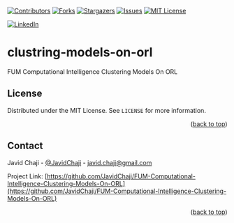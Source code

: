 <a name="readme-top"></a>


[![Contributors][contributors-shield]][contributors-url]
[![Forks][forks-shield]][forks-url]
[![Stargazers][stars-shield]][stars-url]
[![Issues][issues-shield]][issues-url]
[![MIT License][license-shield]][license-url]



[![LinkedIn][linkedin-shield]][javid-linkedin-url]

# clustring-models-on-orl

FUM Computational Intelligence Clustering Models On ORL


<!-- LICENSE -->
## License

Distributed under the MIT License. See `LICENSE` for more information.

<p align="right">(<a href="#readme-top">back to top</a>)</p>



<!-- CONTACT -->
## Contact

Javid Chaji - [@JavidChaji](https://twitter.com/JavidChaji) - javid.chaji@gmail.com

Project Link: [https://github.com/JavidChaji/FUM-Computational-Intelligence-Clustering-Models-On-ORL](https://github.com/JavidChaji/FUM-Computational-Intelligence-Clustering-Models-On-ORL)

<p align="right">(<a href="#readme-top">back to top</a>)</p>




<!-- MARKDOWN LINKS & IMAGES -->
<!-- https://www.markdownguide.org/basic-syntax/#reference-style-links -->
<!-- https://ileriayo.github.io/markdown-badges/ -->

<!-- Contributors -->
[contributors-shield]: https://img.shields.io/github/contributors/javidchaji/FUM-Computational-Intelligence-Clustering-Models-On-ORL.svg?style=for-the-badge

[contributors-url]: https://github.com/javidchaji/FUM-Computational-Intelligence-Clustering-Models-On-ORL/graphs/contributors

<!-- Forks -->
[forks-shield]: https://img.shields.io/github/forks/javidchaji/FUM-Computational-Intelligence-Clustering-Models-On-ORL.svg?style=for-the-badge

[forks-url]: https://github.com/javidchaji/FUM-Computational-Intelligence-Clustering-Models-On-ORL/network/members


<!-- Stars -->
[stars-shield]: https://img.shields.io/github/stars/javidchaji/FUM-Computational-Intelligence-Clustering-Models-On-ORL.svg?style=for-the-badge

[stars-url]: https://github.com/javidchaji/FUM-Computational-Intelligence-Clustering-Models-On-ORL/stargazers


<!-- Issues -->
[issues-shield]: https://img.shields.io/github/issues/javidchaji/FUM-Computational-Intelligence-Clustering-Models-On-ORL.svg?style=for-the-badge

[issues-url]: https://github.com/javidchaji/FUM-Computational-Intelligence-Clustering-Models-On-ORL/issues


<!-- License -->
[license-shield]: https://img.shields.io/github/license/javidchaji/FUM-Computational-Intelligence-Clustering-Models-On-ORL.svg?style=for-the-badge

[license-url]: https://github.com/javidchaji/FUM-Computational-Intelligence-Clustering-Models-On-ORL/blob/master/LICENSE


<!-- Linkedin -->
[linkedin-shield]: https://img.shields.io/badge/linkedin-%230077B5.svg?style=for-the-badge&logo=linkedin&logoColor=white

[javid-linkedin-url]: https://linkedin.com/in/javidchaji
